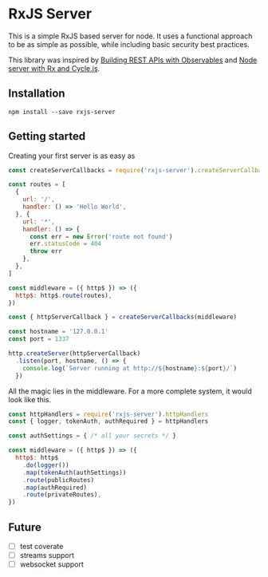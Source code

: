 # RxJS Server

This is a simple RxJS based server for node.
It uses a functional approach to be as simple as possible,
while including basic security best practices.

This library was inspired by
[Building REST APIs with Observables](https://glebbahmutov.com/blog/node-server-with-rx-and-cycle/)
and
[Node server with Rx and Cycle.js](https://glebbahmutov.com/blog/node-server-with-rx-and-cycle/).


## Installation

```
npm install --save rxjs-server
```

## Getting started

Creating your first server is as easy as

```javascript
const createServerCallbacks = require('rxjs-server').createServerCallbacks

const routes = [
  {
    url: '/',
    handler: () => 'Hello World',
  }, {
    url: '*',
    handler: () => {
      const err = new Error('route not found')
      err.statusCode = 404
      throw err
    },
  },
]

const middleware = ({ http$ }) => ({
  http$: http$.route(routes),
})

const { httpServerCallback } = createServerCallbacks(middleware)

const hostname = '127.0.0.1'
const port = 1337

http.createServer(httpServerCallback)
  .listen(port, hostname, () => {
    console.log(`Server running at http://${hostname}:${port}/`)
  })
```

All the magic lies in the middleware.
For a more complete system, it would look like this.

```javascript
const httpHandlers = require('rxjs-server').httpHandlers
const { logger, tokenAuth, authRequired } = httpHandlers

const authSettings = { /* all your secrets */ }

const middleware = ({ http$ }) => ({
  http$: http$
    .do(logger())
    .map(tokenAuth(authSettings))
    .route(publicRoutes)
    .map(authRequired)
    .route(privateRoutes),
})
```

## Future

* [ ] test coverate
* [ ] streams support
* [ ] websocket support

